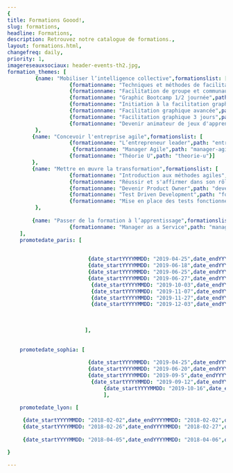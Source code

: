 ```yaml
---
{
title: Formations Goood!,
slug: formations,
headline: Formations,
description: Retrouvez notre catalogue de formations.,
layout: formations.html,
changefreq: daily,
priority: 1,
imagereseauxsociaux: header-events-th2.jpg,
formation_themes: [
         {name: "Mobiliser l’intelligence collective",formationslist: [
                    {formationname: "Techniques et méthodes de facilitation de groupe - ToP",path: "techniques-et-methodes-de-facilitation-de-groupe"},
                    {formationname: "Facilitation de groupe et communautés de pratiques",path: "facilitation-de-groupe-et-communautes-de-pratiques"},
                    {formationname: "Graphic Bootcamp 1/2 journée",path: "graphic-bootcamp"},
                    {formationname: "Initiation à la facilitation graphique",path: "initiation-facilitation-graphique"},
                    {formationname: "Facilitation graphique avancée",path: "facilitation-graphique-avancee-2jours"},
                    {formationname: "Facilitation graphique 3 jours",path: "facilitation-graphique-avancee-3jours"},
                    {formationname: "Devenir animateur de jeux d'apprentissage",path: "devenir-animateur-jeux-apprentissage"}]
         },
        {name: "Concevoir l'entreprise agile",formationslist: [
                    {formationname: "L’entrepreneur leader",path: "entrepreneur-leader"},
                     {formationname: "Manager Agile",path: "manager-agile"},
                    {formationname: "Théorie U",path: "theorie-u"}]
        },
        {name: "Mettre en œuvre la transformation",formationslist: [
                    {formationname: "Introduction aux méthodes agiles",path: "introduction-methodes-agiles"},
                    {formationname: "Réussir et s'affirmer dans son rôle de Scrum Master",path: "scrum-master"},
                    {formationname: "Devenir Product Owner",path: "devenir-product-owner"},
                    {formationname: "Test Driven Development",path: "formation-tdd"},
                    {formationname: "Mise en place des tests fonctionnels avec TFS et Microsoft Test Manager",path: "tests-fonctionnels"}]
         },          
       
        {name: "Passer de la formation à l’apprentissage",formationslist: [
                    {formationname: "Manager as a Service",path: "manager-as-a-service"}]}
    ],
    promotedate_paris: [

                          
                          {date_startYYYYMMDD: "2019-04-25",date_endYYYYMMDD: "2019-04-25",date_start: "25/04/2019",formationname: "Initiaiton à la facilitation graphique", path: "initiation-facilitation-graphique"},
                          {date_startYYYYMMDD: "2019-06-18",date_endYYYYMMDD: "2019-06-18",date_start: "18/06/2019",formationname: "Initiaiton à la facilitation graphique", path: "initiation-facilitation-graphique"},
                          {date_startYYYYMMDD: "2019-06-25",date_endYYYYMMDD: "2019-06-25",date_start: "25/06/2019",formationname: "Initiaiton à la facilitation graphique", path: "initiation-facilitation-graphique"},
                          {date_startYYYYMMDD: "2019-06-27",date_endYYYYMMDD: "2019-06-28",date_start: "27/06/2019",formationname: "Facilitation grahique avancée", path: "facilitation-graphique-avancee-2jours"},
                           {date_startYYYYMMDD: "2019-10-03",date_endYYYYMMDD: "2019-10-03",date_start: "03/10/2019",formationname: "Initiaiton à la facilitation graphique", path: "initiation-facilitation-graphique"},
                           {date_startYYYYMMDD: "2019-11-07",date_endYYYYMMDD: "2019-11-07",date_start: "07/11/2019",formationname: "Initiaiton à la facilitation graphique", path: "initiation-facilitation-graphique"},
                           {date_startYYYYMMDD: "2019-11-27",date_endYYYYMMDD: "2019-11-29",date_start: "27/11/2019",formationname: "Techniques et méthodes de facilitation de groupe", path: "techniques-et-methodes-de-facilitation-de-groupe/"},
                           {date_startYYYYMMDD: "2019-12-03",date_endYYYYMMDD: "2019-12-03",date_start: "03/12/2019",formationname: "Initiaiton à la facilitation graphique", path: "initiation-facilitation-graphique"},
                           
                         
      
                         ],
                          
    
    promotedate_sophia: [
    
                          {date_startYYYYMMDD: "2019-04-25",date_endYYYYMMDD: "2019-06-06",date_start: "06/06/2019",formationname: "Initiaiton à la facilitation graphique", path: "initiation-facilitation-graphique"},
                          {date_startYYYYMMDD: "2019-06-20",date_endYYYYMMDD: "2019-06-21",date_start: "21/06/2019",formationname: "Facilitation grahique avancée", path: "facilitation-graphique-avancee-2jours"},                 
                          {date_startYYYYMMDD: "2019-09-5",date_endYYYYMMDD: "2019-09-05",date_start: "05/09/2019",formationname: "Initiaiton à la facilitation graphique", path: "initiation-facilitation-graphique"},
                           {date_startYYYYMMDD: "2019-09-12",date_endYYYYMMDD: "2019-09-13",date_start: "12/09/2019",formationname: "Facilitation grahique avancée", path: "facilitation-graphique-avancee-2jours"},
                               {date_startYYYYMMDD: "2019-10-16",date_endYYYYMMDD: "2019-10-18",date_start: "16/10/2019",formationname: "Techniques et méthodes de facilitation de groupe", path: "techniques-et-methodes-de-facilitation-de-groupe/"},
                               ],
    
    promotedate_lyon: [

     {date_startYYYYMMDD: "2018-02-02",date_endYYYYMMDD: "2018-02-02",date_start: "02/02/2018",formationname: "introduction aux methodes agiles", path: "introduction-methodes-agiles"},
     {date_startYYYYMMDD: "2018-02-26",date_endYYYYMMDD: "2018-02-27",date_start: "26/02/2018",formationname: "Devenir Product Owner", path: "devenir-product-owner"},
     
     {date_startYYYYMMDD: "2018-04-05",date_endYYYYMMDD: "2018-04-06",date_start: "06/04/2018",formationname: "Devenir animateur de jeux d'apprentissage", path: "devenir-animateur-jeux-apprentissage"}]

}

---
```

